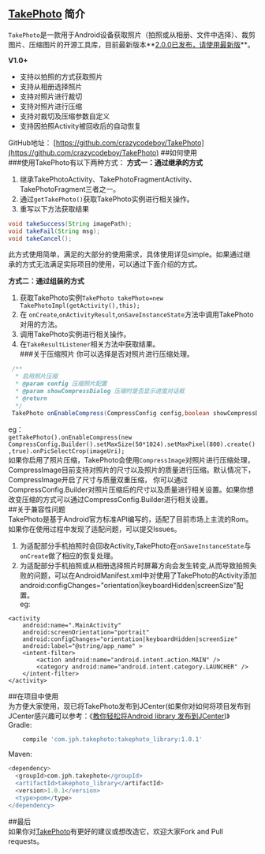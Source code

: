 ## [TakePhoto](https://github.com/crazycodeboy/TakePhoto) 简介    
`TakePhoto`是一款用于Android设备获取照片（拍照或从相册、文件中选择）、裁剪图片、压缩图片的开源工具库，目前最新版本**[2.0.0已发布，请使用最新版]()**。   

**V1.0+**  

- 支持以拍照的方式获取照片 
- 支持从相册选择照片  
- 支持对照片进行裁切
- 支持对照片进行压缩
- 支持对裁切及压缩参数自定义  
- 支持因拍照Activity被回收后的自动恢复   

GitHub地址： [https://github.com/crazycodeboy/TakePhoto](https://github.com/crazycodeboy/TakePhoto)
##如何使用   
###使用TakePhoto有以下两种方式：
**方式一：通过继承的方式**  
1. 继承TakePhotoActivity、TakePhotoFragmentActivity、TakePhotoFragment三者之一。  
2. 通过`getTakePhoto()`获取TakePhoto实例进行相关操作。  
3. 重写以下方法获取结果        
```java
void takeSuccess(String imagePath);  
void takeFail(String msg);
void takeCancel();
```  
此方式使用简单，满足的大部分的使用需求，具体使用详见simple。如果通过继承的方式无法满足实际项目的使用，可以通过下面介绍的方式。  

**方式二：通过组装的方式**  
1. 获取TakePhoto实例`TakePhoto takePhoto=new TakePhotoImpl(getActivity(),this);`  
2. 在 `onCreate`,`onActivityResult`,`onSaveInstanceState`方法中调用TakePhoto对用的方法。  
3. 调用TakePhoto实例进行相关操作。  
4. 在`TakeResultListener`相关方法中获取结果。      
###关于压缩照片 
你可以选择是否对照片进行压缩处理。  
```java
 /**
  * 启用照片压缩
  * @param config 压缩照片配置
  * @param showCompressDialog 压缩时是否显示进度对话框
  * @return 
  */
 TakePhoto onEnableCompress(CompressConfig config,boolean showCompressDialog);
```
eg：  
`getTakePhoto().onEnableCompress(new CompressConfig.Builder().setMaxSize(50*1024).setMaxPixel(800).create(),true).onPicSelectCrop(imageUri);`  
如果你启用了照片压缩，TakePhoto会使用`CompressImage`对照片进行压缩处理，CompressImage目前支持对照片的尺寸以及照片的质量进行压缩。默认情况下，CompressImage开启了尺寸与质量双重压缩，
你可以通过CompressConfig.Builder对照片压缩后的尺寸以及质量进行相关设置。如果你想改变压缩的方式可以通过CompressConfig.Builder进行相关设置。  
##关于兼容性问题  
TakePhoto是基于Android官方标准API编写的，适配了目前市场上主流的Rom。如果你在使用过程中发现了适配问题，可以提交Issues。   
1. 为适配部分手机拍照时会回收Activity,TakePhoto在`onSaveInstanceState`与 `onCreate`做了相应的恢复处理。  
2. 为适配部分手机拍照或从相册选择照片时屏幕方向会发生转变,从而导致拍照失败的问题，可以在AndroidManifest.xml中对使用了TakePhoto的Activity添加android:configChanges="orientation|keyboardHidden|screenSize"配置。  
eg:  
```
<activity
    android:name=".MainActivity"
    android:screenOrientation="portrait"
    android:configChanges="orientation|keyboardHidden|screenSize"
    android:label="@string/app_name" >
    <intent-filter>
        <action android:name="android.intent.action.MAIN" />
        <category android:name="android.intent.category.LAUNCHER" />
    </intent-filter>
</activity>
```

##在项目中使用    
为方便大家使用，现已将TakePhoto发布到JCenter(如果你对如何将项目发布到JCenter感兴趣可以参考：《[教你轻松将Android library 发布到JCenter](http://blog.csdn.net/fengyuzhengfan/article/details/51407009))》  
Gradle:  
```groovy 
    compile 'com.jph.takephoto:takephoto_library:1.0.1'
```

Maven:  
```groovy 
<dependency>
  <groupId>com.jph.takephoto</groupId>
  <artifactId>takephoto_library</artifactId>
  <version>1.0.1</version>
  <type>pom</type>
</dependency>
```  
##最后  
如果你对[TakePhoto](https://github.com/crazycodeboy/TakePhoto)有更好的建议或想改造它，欢迎大家Fork and Pull requests。  